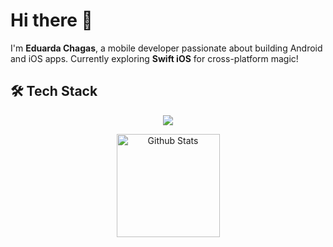 # Hi there 👋

I'm **Eduarda Chagas**, a mobile developer passionate about building Android and iOS apps. Currently exploring **Swift iOS** for cross-platform magic!


## 🛠️ Tech Stack
<p align="center">
  <img src="https://skillicons.dev/icons?i=androidstudio,kotlin,java,swift,flutter,git,github,figma" />
</p>

<p align="center">
  <img src="https://github-readme-stats.vercel.app/api?username=EduardaAChagas&show_icons=true&theme=radical" alt="Github Stats" height="165"/>
</p>
